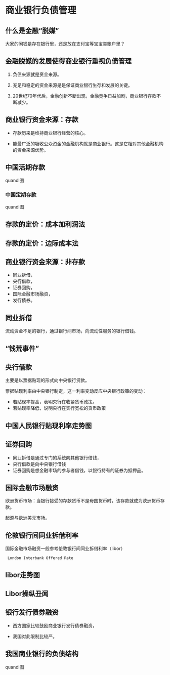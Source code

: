 # 商业银行负债管理 #

## 什么是金融“脱媒” ##

大家的闲钱是存在银行里，还是放在支付宝等宝宝类账户里？


## 金融脱媒的发展使得商业银行重视负债管理 ##

1. 负债来源就是资金来源。

2. 充足和稳定的资金来源是是保证商业银行生存和发展的关键。

3. 20世纪70年代后，金融创新不断出现，金融竞争日益加剧，商业银行存款不断减少。


## 商业银行资金来源：存款 ##

* 存款历来是维持商业银行经营的核心。

* 能最广泛的吸收公众资金的金融机构就是商业银行。这是它相对其他金融机构的资金来源优势。

## 中国活期存款 ##

quandl图

### 中国定期存款 ###

quandl图


## 存款的定价：成本加利润法 ##


## 存款的定价：边际成本法 ##


## 商业银行资金来源：非存款 ##

* 同业拆借，
* 央行借款，
* 证券回购，
* 国际金融市场融资，
* 发行债券。



## 同业拆借 ##

流动资金不足的银行，通过银行间市场，向流动性服务的银行借钱。

## “钱荒事件” ##


## 央行借款 ##

主要是以票据贴现的形式向中央银行贷款。

票据贴现利率由中央银行制定，这一利率变动反应中央银行政策的变动：
* 若贴现率提高，表明央行在收紧货币政策。
* 若贴现率降低，说明央行在实行宽松的货币政策

## 中国人民银行贴现利率走势图 ##

## 证券回购 ##

* 同业拆借是通过专门的系统向其他银行借钱，
* 央行借款是向中央银行借钱
* 证券回购是想金融市场的参与者借钱，以银行持有的证券为抵押品。

## 国际金融市场融资 ##

欧洲货币市场：当银行接受的存款货币不是母国货币时，该存款就成为欧洲货币存款。

起源与欧洲美元市场。


## 伦敦银行间同业拆借利率 ##

国际金融市场融资一般参考伦敦银行间同业拆借利率（libor）

     London Interbank Offered Rate

## libor走势图 ##


## Libor操纵丑闻 ##


## 银行发行债券融资 ##
* 西方国家比较鼓励商业银行发行债券融资，

* 我国对此限制比较严。


## 我国商业银行的负债结构 ##

quandl图

